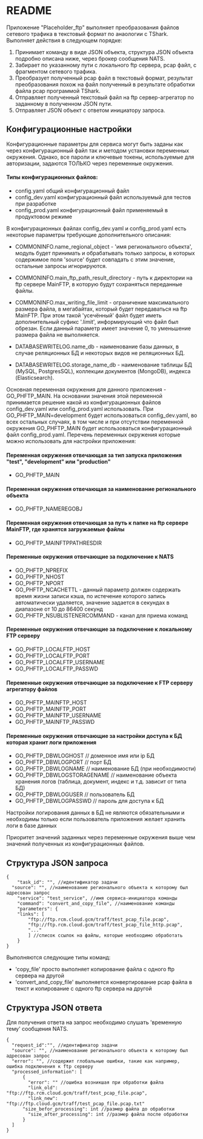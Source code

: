 # README

Приложение "Placeholder_ftp" выполняет преобразования файлов сетевого трафика в текстовый формат по анаологии с TShark.
Выполняет действия в следующем порядке:

1. Принимает команду в виде JSON объекта, структура JSON объекта подробно описана ниже, через брокер сообщения NATS.
2. Забирает по указанному пути с локального ftp сервера, pcap файл, с фрагментом сетевого трафика.
3. Преобразует полученный pcap файл в текстовый формат, результат преобразования похож на файл полученный в результате
   обработки файла pcap программой TShark.
4. Отправляет полученный текстовый файл на ftp сервер-агрегатор по заданному в полученном JSON пути.
5. Отправляет JSON объект с ответом инициатору запроса.

## Конфигурационные настройки

Конфигурационные параметры для сервиса могут быть заданы как через конфигурационный файл так и методом установки переменных окружения. Однако, все пароли и
ключевые токены, используемые для авторизации, задаются ТОЛЬКО через переменные окружения.

#### Типы конфигурационных файлов:

- config.yaml общий конфигурационный файл
- config_dev.yaml конфигурационный файл используемый для тестов при разработке
- config_prod.yaml конфигурационный файл применяемый в продуктовом режиме

В конфигурационных файлах config_dev.yaml и config_prod.yaml есть некоторые параметры требующие дополнительного описания:

- COMMONINFO.name_regional_object - 'имя регионального объекта', модуль будет принимать и обрабатывать только запросы, в которых содержимое поля 'source' будет совпадать с этим значение, остальные запросы игнорируются.

- COMMONINFO.main_ftp_path_result_directory - путь к директории на ftp сервере MainFTP, в которую будут сохраняться переданные файлы.

- COMMONINFO.max_writing_file_limit - ограничение максимального размера файла, в мегабайтах, который будет передаваться на ftp MainFTP. При этом такой 'усечённый' файл будет иметь дополнительный суфикс '.limit', информирующий что файл был обрезан. Если данный параметр имеет значение 0, то уменьшение размера файла не выполняется.

- DATABASEWRITELOG.name_db - наименование базы данных, в случае реляционных БД и некоторых видов не реляционных БД.

- DATABASEWRITELOG.storage_name_db - наименование таблицы БД (MySQL, PostgresSQL), коллекции документов (MongoDB), индекса (Elasticsearch).

Основная переменная окружения для данного приложения - GO_PHFTP_MAIN. На основании значения этой переменной принимается решение какой из конфигурационных файлов config_dev.yaml или config_prod.yaml использовать. При GO_PHFTP_MAIN=development будет использоваться config_dev.yaml, во всех остальных случаях, в том числе и при отсутствии переменной окружения GO_PHFTP_MAIN будет использоваться конфигурационный файл config_prod.yaml. Перечень переменных окружения которые можно использовать для настройки приложения:

#### Переменная окружения отвечающая за тип запуска приложения "test", "development" или "production"

- GO_PHFTP_MAIN

#### Переменная окружения отвечающая за наименование регионального объекта

- GO_PHFTP_NAMEREGOBJ

#### Переменная окружения отвечающая за путь к папке на ftp сервере MainFTP, где хранятся загружаемые файлы

- GO_PHFTP_MAINFTPPATHRESDIR

#### Переменные окружения отвечающие за подключение к NATS

- GO_PHFTP_NPREFIX
- GO_PHFTP_NHOST
- GO_PHFTP_NPORT
- GO_PHFTP_NCACHETTL - данный параметр должен содержать время жизни записи
  кэша, по истечение которого запись автоматически удаляется, значение задается
  в секундах в диапазоне от 10 до 86400 секунд
- GO_PHFTP_NSUBLISTENERCOMMAND - канал для приема команд

#### Переменные окружения отвечающие за подключение к локальному FTP серверу

- GO_PHFTP_LOCALFTP_HOST
- GO_PHFTP_LOCALFTP_PORT
- GO_PHFTP_LOCALFTP_USERNAME
- GO_PHFTP_LOCALFTP_PASSWD

#### Переменные окружения отвечающие за подключение к FTP серверу агрегатору файлов

- GO_PHFTP_MAINFTP_HOST
- GO_PHFTP_MAINFTP_PORT
- GO_PHFTP_MAINFTP_USERNAME
- GO_PHFTP_MAINFTP_PASSWD

#### Переменные окружения отвечающие за настройки доступа к БД которая хранит логи приложения

- GO_PHFTP_DBWLOGHOST // доменное имя или ip БД
- GO_PHFTP_DBWLOGPORT // порт БД
- GO_PHFTP_DBWLOGNAME // наименование БД (при необходимости)
- GO_PHFTP_DBWLOGSTORAGENAME // наименование объекта хранения логов (таблица, документ, индекс и т.д. зависит от типа БД)
- GO_PHFTP_DBWLOGUSER // пользователь БД
- GO_PHFTP_DBWLOGPASSWD // пароль для доступа к БД

Настройки логирования данных в БД не являются обязательными и необходимы только если пользователь приложения желает хранить логи в базе данных

Приоритет значений заданных через переменные окружения выше чем значений полученных из конфигурационных файлов.

## Структура JSON запроса

```
{
	"task_id": "", //идентификатор задачи
  "source": "", //наименование регионального объекта к которому был адресован запрос
	"service": "test_service", //имя сервиса-инициатора команды
	"command": "convert_and_copy_file", //наименование команды
	"parameters": {
    "links": [
	    "ftp://ftp.rcm.cloud.gcm/traff/test_pcap_file.pcap",
	    "ftp://ftp.rcm.cloud.gcm/traff/test_pcap_file_http.pcap",
	    "..."
	    ] //список ссылок на файлы, которые необходимо обработать
	}
}
```

Выполняются следующие типы команд:

- 'copy_file' просто выполняет копирование файла с одного ftp сервера на другой
- 'convert_and_copy_file' выполняется конвертирование pcap файла в текст и копирование с одного ftp сервера на другой

## Структура JSON ответа

Для получения ответа на запрос необходимо слушать 'временную тему' сообщения NATS.

```
{
  "request_id":"", //идентификатор задачи
  "source": "", //наименование регионального объекта к которому был адресован запрос
  "error": "", //содержит глобальные ошибки, такие как например, ошибка подключения к ftp серверу
  "processed_information": [
	  {
	    "error": "" //ошибка возникшая при обработки файла
	    "link_old": "ftp://ftp.rcm.cloud.gcm/traff/test_pcap_file.pcap",
	    "link_new": "ftp://ftp.cloud.gcm/traff/test_pcap_file.pcap.txt"
      "size_befor_processing": int //размер файла до обработки
	    "size_after_processing": int //размер файла после обработки
	  }
  ]
}
```
